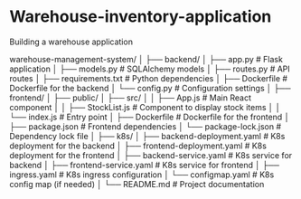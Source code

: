# Warehouse-inventory-application
Building a warehouse application


warehouse-management-system/
│
├── backend/
│   ├── app.py                  # Flask application
│   ├── models.py               # SQLAlchemy models
│   ├── routes.py               # API routes
│   ├── requirements.txt        # Python dependencies
│   ├── Dockerfile              # Dockerfile for the backend
│   └── config.py               # Configuration settings
│
├── frontend/
│   ├── public/
│   ├── src/
│   │   ├── App.js              # Main React component
│   │   ├── StockList.js        # Component to display stock items
│   │   └── index.js            # Entry point
│   ├── Dockerfile              # Dockerfile for the frontend
│   ├── package.json            # Frontend dependencies
│   └── package-lock.json       # Dependency lock file
│
├── k8s/
│   ├── backend-deployment.yaml # K8s deployment for the backend
│   ├── frontend-deployment.yaml # K8s deployment for the frontend
│   ├── backend-service.yaml    # K8s service for backend
│   ├── frontend-service.yaml   # K8s service for frontend
│   ├── ingress.yaml            # K8s ingress configuration
│   └── configmap.yaml          # K8s config map (if needed)
│
└── README.md                   # Project documentation

